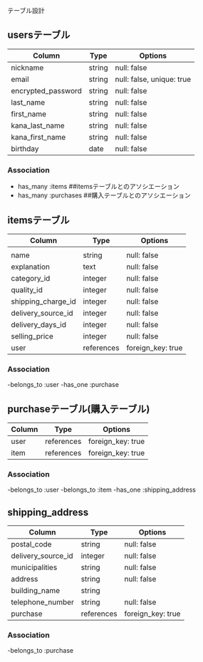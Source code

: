 テーブル設計

## usersテーブル

|     Column           | Type         | Options                   |
|----------------------|--------------|---------------------------|
| nickname             | string       | null: false               |
| email                | string       | null: false, unique: true |
| encrypted_password   | string       | null: false               |
| last_name            | string       | null: false               |
| first_name           | string       | null: false               |
| kana_last_name       | string       | null: false               |
| kana_first_name      | string       | null: false               |
| birthday             | date         | null: false               |



### Association


- has_many :items   ##itemsテーブルとのアソシエーション
- has_many :purchases ##購入テーブルとのアソシエーション

## itemsテーブル

|    Column            | Type         | Options                    |
|----------------------|--------------|----------------------------|
|                      |              |                            |
| name                 | string       | null: false                |
| explanation          | text         | null: false                |
| category_id          | integer      | null: false                |
| quality_id           | integer      | null: false                |
| shipping_charge_id   | integer      | null: false                |
| delivery_source_id   | integer      | null: false                |
| delivery_days_id     | integer      | null: false                |
| selling_price        | integer      | null: false                |
| user                 | references   | foreign_key: true          |


### Association 

-belongs_to :user
-has_one :purchase

## purchaseテーブル(購入テーブル)

|   Column            |  Type        |  Options                    |
|---------------------|--------------|-----------------------------|
| user                | references   | foreign_key: true           |
| item                | references   | foreign_key: true           |


### Association

-belongs_to :user
-belongs_to :item
-has_one :shipping_address


## shipping_address 

|  Column             |  Type        |  Options                    |
|---------------------|--------------|-----------------------------|
| postal_code         | string       | null: false                 |
| delivery_source_id  | integer      | null: false                 |
| municipalities      | string       | null: false                 |
| address             | string       | null: false                 |
| building_name       | string       |                             |
| telephone_number    | string       | null: false                 |
| purchase            | references   | foreign_key: true           |


### Association 

-belongs_to :purchase



